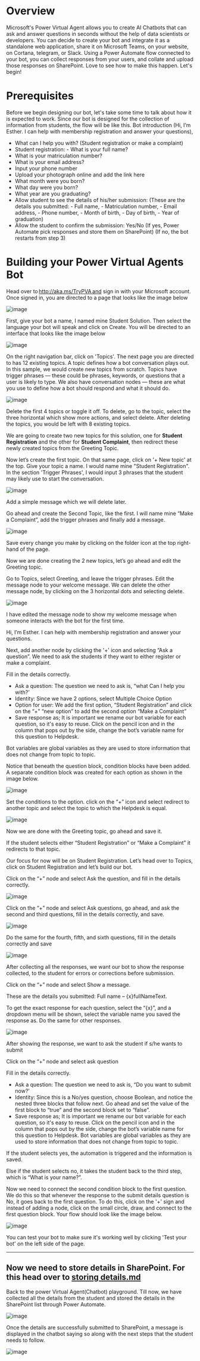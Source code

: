 # Overview 

Microsoft's Power Virtual Agent allows you to create AI Chatbots that can ask and answer questions in seconds without the help of data scientists or developers. You can decide to create your bot and integrate it as a standalone web application, share it on Microsoft Teams, on your website, on Cortana, telegram, or Slack. 
Using a Power Automate flow connected to your bot, you can collect responses from your users, and collate and upload those responses on SharePoint. Love to see how to make this happen. Let's begin! 

# Prerequisites 
Before we begin designing our bot, let's take some time to talk about how it is expected to work. 
Since our bot is designed for the collection of information from students, the flow will be like this. 
Bot introduction (Hi, I’m Esther. I can help with membership registration and answer your questions), 
- What can I help you with? (Student registration or make a complaint) 
- Student registration:   - What is your full name? 
- What is your matriculation number? 
- What is your email address? 
- Input your phone number 
- Upload your photograph online and add the link here 
- What month were you born? 
- What day were you born? 
- What year are you graduating? 
- Allow student to see the details of his/her submission: (These are the details you submitted: - Full name, - Matriculation number, - Email address, - Phone number, - Month of birth, - Day of birth, - Year of graduation) 
- Allow the student to confirm the submission: Yes/No (If yes, Power Automate pick responses and store them on SharePoint) (If no, the bot restarts from step 3) 

# Building your Power Virtual Agents Bot 
Head over to http://aka.ms/TryPVA and sign in with your Microsoft account. Once signed in, you are directed to a page that looks like the image below 

![image](https://github.com/Devbysteph/student_club_solution/assets/74033507/3dcc25a9-6d4a-4937-8565-a4570ed7f9cb)

First, give your bot a name, I named mine Student Solution. Then select the language your bot will speak and click on Create. You will be directed to an interface that looks like the image below 

![image](https://github.com/Devbysteph/student_club_solution/assets/74033507/641e332b-b8ad-4781-b703-0ccb3ba9241d)

On the right navigation bar, click on 'Topics'. The next page you are directed to has 12 existing topics. 
A topic defines how a bot conversation plays out. In this sample, we would create new topics from scratch. Topics have trigger phrases — these could be phrases, keywords, or questions that a user is likely to type. We also have conversation nodes — these are what you use to define how a bot should respond and what it should do. 

![image](https://github.com/Devbysteph/student_club_solution/assets/74033507/b03986d6-b29e-48ad-8a30-dc623902ab41)

Delete the first 4 topics or toggle it off. To delete, go to the topic, select the three horizontal which show more actions, and select delete. After deleting the topics, you would be left with 8 existing topics. 

We are going to create two new topics for this solution, one for **Student Registration** and the other for **Student Complaint**, then redirect these newly created topics from the Greeting Topic. 

Now let’s create the first topic. On that same page, click on '+ New topic' at the top. Give your topic a name. I would name mine "Student Registration". 
In the section 'Trigger Phrases', I would input 3 phrases that the student may likely use to start the conversation. 

![image](https://github.com/Devbysteph/student_club_solution/assets/74033507/673b06ce-416e-491c-aa45-e516347681ed)

Add a simple message which we will delete later. 

Go ahead and create the Second Topic, like the first. I will name mine “Make a Complaint”, add the trigger phrases and finally add a message. 

![image](https://github.com/Devbysteph/student_club_solution/assets/74033507/4c58ce92-fc14-4880-aa36-2f51ab038bdc)

Save every change you make by clicking on the folder icon at the top right-hand of the page. 

Now we are done creating the 2 new topics, let’s go ahead and edit the Greeting topic. 

Go to Topics, select Greeting, and leave the trigger phrases. Edit the message node to your welcome message. We can delete the other message node, by clicking on the 3 horizontal dots and selecting delete. 

![image](https://github.com/Devbysteph/student_club_solution/assets/74033507/bc8e7831-d192-41fc-af00-4f7e97f64541)

I have edited the message node to show my welcome message when someone interacts with the bot for the first time. 

Hi, I’m Esther. I can help with membership registration and answer your questions. 

Next, add another node by clicking the '+' icon and selecting “Ask a question”. We need to ask the students if they want to either register or make a complaint. 

Fill in the details correctly. 

-	Ask a question: The question we need to ask is, “what Can I help you with?’ 
-	Identity: Since we have 2 options, select Multiple Choice Option 
-	Option for user: We add the first option, “Student Registration” and click on the “+” “new option” to add the second option “Make a Complaint” 
-	Save response as;  It is important we rename our bot variable for each question, so it's easy to reuse. Click on the pencil icon and in the column that pops out by the side, change the bot’s variable name for this question to Helpdesk.

Bot variables are global variables as they are used to store information that does not change from topic to topic. 

Notice that beneath the question block, condition blocks have been added. A separate condition block was created for each option as shown in the image below. 

![image](https://github.com/Devbysteph/student_club_solution/assets/74033507/fc4039f2-30db-45e5-a42d-ab7adb5c4b46)

Set the conditions to the option. click on the “+” icon and select redirect to another topic and select the topic to which the Helpdesk is equal. 
 
![image](https://github.com/Devbysteph/student_club_solution/assets/74033507/6126abec-a57f-4c34-aa95-b3e95633c06e)

Now we are done with the Greeting topic, go ahead and save it. 

If the student selects either “Student Registration” or “Make a Complaint” it redirects to that topic. 

Our focus for now will be on Student Registration. Let’s head over to Topics, click on Student Registration and let’s build our bot.

Click on the “+” node and select Ask the question, and fill in the details correctly. 

![image](https://github.com/Devbysteph/student_club_solution/assets/74033507/a450b34e-999b-49f3-9622-c0b8b22fbd49)

Click on the “+” node and select Ask questions, go ahead, and ask the second and third questions, fill in the details correctly, and save.

![image](https://github.com/Devbysteph/student_club_solution/assets/74033507/7d6333ad-204b-47d4-9ea4-3540787862af)

Do the same for the fourth, fifth, and sixth questions, fill in the details correctly and save 
 
![image](https://github.com/Devbysteph/student_club_solution/assets/74033507/bc3f6603-7095-4b92-a0d5-c6066a19f564)

 
After collecting all the responses, we want our bot to show the response collected, to the student for errors or corrections before submission.  

Click on the “+” node and select Show a message.  

These are the details you submitted: Full name – {x}fullNameText. 

To get the exact response for each question, select the “{x}”, and a dropdown menu will be shown, select the variable name you saved the response as. Do the same for other responses. 
 
 ![image](https://github.com/Devbysteph/student_club_solution/assets/74033507/74a125c6-458f-4c11-b366-e66e38abd56f)

 After showing the response, we want to ask the student if s/he wants to submit 

Click on the “+” node and select ask question 

Fill in the details correctly. 
-	Ask a question: The question we need to ask is, “Do you want to submit now?’ 
-	Identity: Since this is a No/yes question, choose Boolean, and notice the nested three blocks that follow next. Go ahead and set the value of the first block to “true” and the second block set to “false”. 
-	Save response as;  It is important we rename our bot variable for each question, so it's easy to reuse. Click on the pencil icon and in the column that pops out by the side, change the bot’s variable name for this question to Helpdesk. Bot variables are global variables as they are used to store information that does not change from topic to topic. 
 
If the student selects yes, the automation is triggered and the information is saved. 

Else if the student selects no, it takes the student back to the third step, which is “What is your name?”. 

Now we need to connect the second condition block to the first question. We do this so that whenever the response to the submit details question is No, it goes back to the first question. To do this, click on the '+' sign and instead of adding a node, click on the small circle, draw, and connect to the first question block. Your flow should look like the image below. 

![image](https://github.com/Devbysteph/student_club_solution/assets/74033507/9ff0b45a-9e59-408d-a9ea-4f703c0051b3)


You can test your bot to make sure it's working well by clicking 'Test your bot' on the left side of the page.

----------------------------------------------------------------------------
Now we need to store details in SharePoint. For this head over to [storing details.md](https://github.com/Devbysteph/student_club_solution/blob/1bee5c728ea8221daa90e0788f0831f6cec2566c/Storing%20the%20Collected%20Students'%20Personal%20Details%20with%20Sharepoint/storing%20details.md)
----------------------------------------------------------------------------
 
Back to the power Virtual Agent(Chatbot) playground. Till now, we have collected all the details from the student and stored the details in the SharePoint list through Power Automate.

![image](https://github.com/Devbysteph/student_club_solution/assets/74033507/07b72a22-aa87-4498-aa77-0e458a9da57c)

Once the details are successfully submitted to SharePoint, a message is displayed in the chatbot saying so along with the next steps that the student needs to follow. 
 
![image](https://github.com/Devbysteph/student_club_solution/assets/74033507/250ff663-4e36-45bb-897e-d808099dc082)










